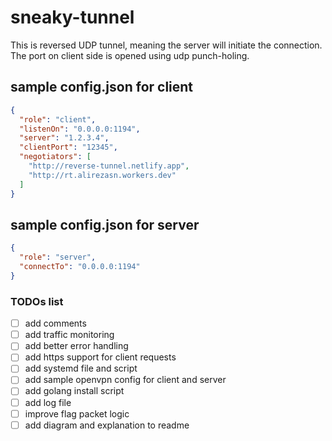 # sneaky-tunnel
This is reversed UDP tunnel, meaning the server will initiate the connection. The port on client side is opened using udp punch-holing.

## sample config.json for client
```json
{
  "role": "client",
  "listenOn": "0.0.0.0:1194",
  "server": "1.2.3.4",
  "clientPort": "12345",
  "negotiators": [
    "http://reverse-tunnel.netlify.app",
    "http://rt.alirezasn.workers.dev"
  ]
}
```

## sample config.json for server
```json
{
  "role": "server",
  "connectTo": "0.0.0.0:1194"
}
```

### TODOs list
- [ ] add comments
- [ ] add traffic monitoring
- [ ] add better error handling
- [ ] add https support for client requests
- [ ] add systemd file and script
- [ ] add sample openvpn config for client and server
- [ ] add golang install script
- [ ] add log file
- [ ] improve flag packet logic
- [ ] add diagram and explanation to readme